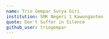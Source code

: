 ```yaml
---
name: Trio Gempar Surya Giri
institution: SMK Negeri 1 Kawunganten
quote: Don't Suffer in Silence
github_user: triogempar
---
```

